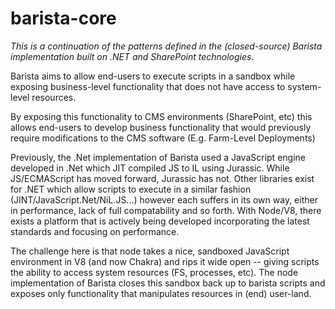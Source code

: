 ﻿# barista-core

*This is a continuation of the patterns defined in the (closed-source) Barista implementation built on .NET and SharePoint technologies.*

Barista aims to allow end-users to execute scripts in a sandbox while exposing business-level functionality that does not have access to system-level resources.

By exposing this functionality to CMS environments (SharePoint, etc) this allows end-users to develop business functionality that would previously require modifications to the CMS software (E.g. Farm-Level Deployments)


Previously, the .Net implementation of Barista used a JavaScript engine developed in .Net which JIT compiled JS to IL using Jurassic. While JS/ECMAScript has moved forward, Jurassic has not. Other libraries exist for .NET which allow scripts to execute in a similar fashion (JINT/JavaScript.Net/NiL.JS...) however each suffers in its own way, either in performance, lack of full compatability and so forth. With Node/V8, there exists a platform that is actively being developed incorporating the latest standards and focusing on performance.

The challenge here is that node takes a nice, sandboxed JavaScript environment in V8 (and now Chakra) and rips it wide open -- giving scripts the ability to access system resources (FS, processes, etc). The node implementation of Barista closes this sandbox back up to barista scripts and exposes only functionality that manipulates resources in (end) user-land.
